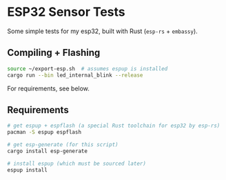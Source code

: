 # ESP32 Sensor Tests

Some simple tests for my esp32, built with Rust (`esp-rs` + `embassy`).

## Compiling + Flashing

```sh
source ~/export-esp.sh  # assumes espup is installed
cargo run --bin led_internal_blink --release
```

For requirements, see below.

## Requirements

```sh
# get espup + espflash (a special Rust toolchain for esp32 by esp-rs)
pacman -S espup espflash

# get esp-generate (for this script)
cargo install esp-generate

# install espup (which must be sourced later)
espup install
```
